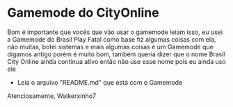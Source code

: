 # Gamemode do CityOnline

Bom é importante que vocês que vão usar o gamemode leiam isso, eu usei a Gamemode do Brasil Play Fatal como base fiz algumas coisas com ela, não muitas, botei sistemas e mais algumas coisas é um Gamemode que digamos antigo porém é muito bom, também queria dizer que o nome Brasil City Online ainda continua ativo então não use esse nome pois eu ainda uso ele

* Leia o arquivo "README.md" que está com o Gamemode

Atenciosamente, Walkerxinho7
